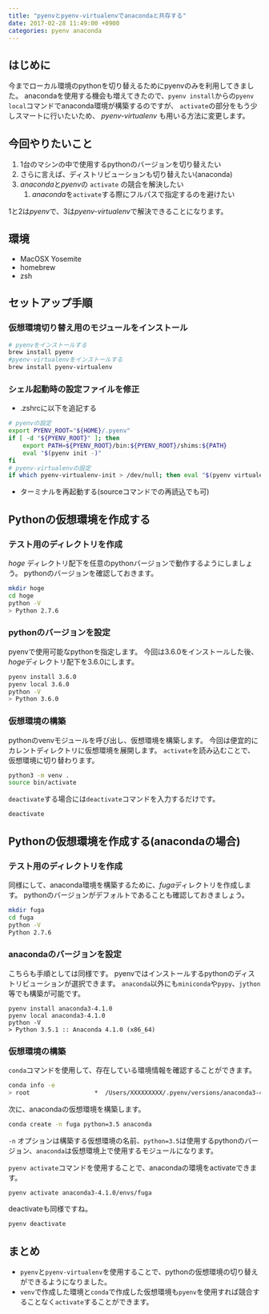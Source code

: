 ```yaml
---
title: "pyenvとpyenv-virtualenvでanacondaと共存する"
date: 2017-02-28 11:49:00 +0900
categories: pyenv anaconda
---
```

## はじめに
今までローカル環境のpythonを切り替えるためにpyenvのみを利用してきました。
anacondaを使用する機会も増えてきたので、`pyenv install`からの`pyenv local`コマンドでanaconda環境が構築するのですが、
`activate`の部分をもう少しスマートに行いたいため、 *pyenv-virtualenv* も用いる方法に変更します。

## 今回やりたいこと
1. 1台のマシンの中で使用するpythonのバージョンを切り替えたい
1. さらに言えば、ディストリビューションも切り替えたい(anaconda)
1. *anaconda*と*pyenv*の `activate` の競合を解決したい
    1. *anaconda*を`activate`する際にフルパスで指定するのを避けたい

1と2は*pyenv*で、3は*pyenv-virtualenv*で解決できることになります。

## 環境
* MacOSX Yosemite
* homebrew
* zsh

## セットアップ手順
### 仮想環境切り替え用のモジュールをインストール
``` bash
# pyenvをインストールする
brew install pyenv
#pyenv-virtualenvをインストールする
brew install pyenv-virtualenv
```

### シェル起動時の設定ファイルを修正
* .zshrcに以下を追記する
``` bash
# pyenvの設定
export PYENV_ROOT="${HOME}/.pyenv"
if [ -d "${PYENV_ROOT}" ]; then
    export PATH=${PYENV_ROOT}/bin:${PYENV_ROOT}/shims:${PATH}
    eval "$(pyenv init -)"
fi
# pyenv-virtualenvの設定
if which pyenv-virtualenv-init > /dev/null; then eval "$(pyenv virtualenv-init -)"; fi
```
* ターミナルを再起動する(sourceコマンドでの再読込でも可)

## Pythonの仮想環境を作成する
### テスト用のディレクトリを作成
*hoge* ディレクトリ配下を任意のpythonバージョンで動作するようにしましょう。
pythonのバージョンを確認しておきます。
``` bash
mkdir hoge
cd hoge
python -V
> Python 2.7.6
```

### pythonのバージョンを設定
pyenvで使用可能なpythonを指定します。
今回は3.6.0をインストールした後、*hoge*ディレクトリ配下を3.6.0にします。
``` bash
pyenv install 3.6.0
pyenv local 3.6.0
python -V
> Python 3.6.0
```

### 仮想環境の構築
pythonのvenvモジュールを呼び出し、仮想環境を構築します。
今回は便宜的にカレントディレクトリに仮想環境を展開します。
`activate`を読み込むことで、仮想環境に切り替わります。
``` bash
python3 -m venv .
source bin/activate
``` 
`deactivate`する場合には`deactivate`コマンドを入力するだけです。
``` bash
deactivate
```

## Pythonの仮想環境を作成する(anacondaの場合)
### テスト用のディレクトリを作成
同様にして、anaconda環境を構築するために、*fuga*ディレクトリを作成します。
pythonのバージョンがデフォルトであることも確認しておきましょう。
``` bash
mkdir fuga
cd fuga
python -V
Python 2.7.6
```

### anacondaのバージョンを設定
こちらも手順としては同様です。
pyenvではインストールするpythonのディストリビューションが選択できます。
`anaconda`以外にも`miniconda`や`pypy`、`jython`等でも構築が可能です。
```
pyenv install anaconda3-4.1.0
pyenv local anaconda3-4.1.0
python -V
> Python 3.5.1 :: Anaconda 4.1.0 (x86_64)
```

### 仮想環境の構築
`conda`コマンドを使用して、存在している環境情報を確認することができます。
``` bash
conda info -e
> root                  *  /Users/XXXXXXXXX/.pyenv/versions/anaconda3-4.1.0
``` 
次に、anacondaの仮想環境を構築します。
``` bash
conda create -n fuga python=3.5 anaconda
```
`-n` オプションは構築する仮想環境の名前、`python=3.5`は使用するpythonのバージョン、`anaconda`は仮想環境上で使用するモジュールになります。

`pyenv activate`コマンドを使用することで、anacondaの環境をactivateできます。
``` bash
pyenv activate anaconda3-4.1.0/envs/fuga
```
deactivateも同様ですね。
``` bash
pyenv deactivate
```

## まとめ
* `pyenv`と`pyenv-virtualenv`を使用することで、pythonの仮想環境の切り替えができるようになりました。
* `venv`で作成した環境と`conda`で作成した仮想環境も`pyenv`を使用すれば競合することなく`activate`することができます。
